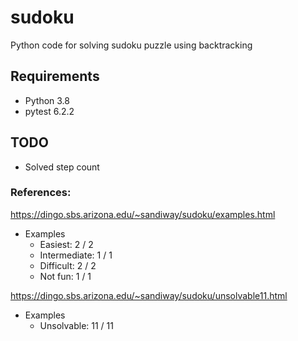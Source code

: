 # sudoku
Python code for solving sudoku puzzle using backtracking

## Requirements

- Python 3.8
- pytest 6.2.2

## TODO

- Solved step count
    

### References:
https://dingo.sbs.arizona.edu/~sandiway/sudoku/examples.html
- Examples
    - Easiest: 2 / 2
    - Intermediate: 1 / 1
    - Difficult: 2 / 2
    - Not fun: 1 / 1
    
https://dingo.sbs.arizona.edu/~sandiway/sudoku/unsolvable11.html

- Examples
    - Unsolvable: 11 / 11
